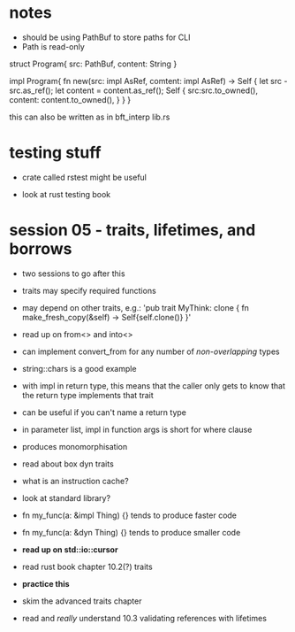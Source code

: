 # notes

- should be using PathBuf to store paths for CLI
- Path is read-only

struct Program{
    src: PathBuf,
    content: String
}

impl Program{
    fn new(src: impl AsRef<Path>, comtent: impl AsRef<str>) -> Self {
        let src - src.as_ref();
        let content = content.as_ref();
        Self {
            src:src.to_owned(),
            content: content.to_owned(),
        }
    }
}

this can also be written as in bft_interp lib.rs

# testing stuff

- crate called rstest might be useful

- look at rust testing book


# session 05 - traits, lifetimes, and borrows
- two sessions to go after this
- traits may specify required functions
- may depend on other traits, e.g.:
'pub trait MyThink: clone {
    fn make_fresh_copy(&self) -> Self{self.clone()}
}'
- read up on from<> and into<>
- can implement convert_from for any number of _non-overlapping_ types
- string::chars is a good example
- with impl in return type, this means that the caller only gets to know that the return type implements that trait
- can be useful if you can't name a return type
- in parameter list, impl in function args is short for where clause
- produces monomorphisation
- read about box dyn traits
- what is an instruction cache?
- look at standard library?
- fn my_func(a: &impl Thing) {} tends to produce faster code
- fn my_func(a: &dyn Thing) {} tends to produce smaller code

- **read up on std::io::cursor**
- read rust book chapter 10.2(?) traits
- **practice this**
- skim the advanced traits chapter
- read and *really* understand 10.3 validating references with lifetimes